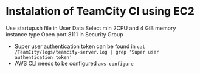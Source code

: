 # Instalation of TeamCity CI using EC2  

Use startup.sh file in User Data
Select min 2CPU and 4 GiB memory instance type
Open port 8111 in Security Group

- Super user authentication token can be found in `cat /TeamCity/logs/teamcity-server.log | grep 'Super user authentication token'`  
- AWS CLI needs to be configured `aws configure`